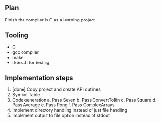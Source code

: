 ## Plan

Finish the compiler in C as a learning project.

## Tooling

- C
- gcc compiler
- make
- rktest.h for testing

## Implementation steps

1. [done] Copy project and create API outlines
2. Symbol Table
3. Code generation
 a. Pass Seven
 b. Pass ConvertToBin
 c. Pass Square
 d. Pass Average
 e. Pass Pong
 f. Pass ComplexArrays
4. Implement directory handling instead of just file handling
5. Implement output to file option instead of stdout

